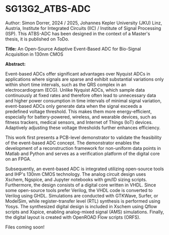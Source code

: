 # SG13G2_ATBS-ADC
 Author: Simon Dorrer, 2024 / 2025, Johannes Kepler University (JKU) Linz, Austria, Institute for Integrated Circuits (IIC) / Institute of Signal Processing (ISP). This ATBS-ADC has been designed in the context of a Master's thesis, it is published on ToDo.

**Title:** An Open-Source Adaptive Event-Based ADC for Bio-Signal Acquisition in 130nm CMOS

**Abstract:**

Event-based ADCs offer significant advantages over Nyquist ADCs in applications where signals are sparse and exhibit substantial variations only within short time intervals, such as the QRS complex in an electrocardiogram (ECG). Unlike Nyquist ADCs, which sample data continuously at fixed rates and therefore often lead to unnecessary data and higher power consumption in time intervals of minimal signal variation, event-based ADCs only generate data when the signal exceeds a predefined voltage threshold. This makes them more energy-efficient, especially for battery-powered, wireless, and wearable devices, such as fitness trackers, medical sensors, and Internet of Things (IoT) devices. Adaptively adjusting these voltage thresholds further enhances efficiency.

This work first presents a PCB-level demonstrator to validate the feasibility of the event-based ADC concept. The demonstrator enables the development of a reconstruction framework for non-uniform data points in Matlab and Python and serves as a verification platform of the digital core on an FPGA.

Subsequently, an event-based ADC is integrated utilizing open-source tools and IHP's 130nm CMOS technology. The analog circuit design uses Xschem, Ngspice, and Jupyter notebooks with gm/ID sizing scripts. Furthermore, the design consists of a digital core written in VHDL. Since some open-source tools prefer Verilog, the VHDL code is converted to Verilog using GHDL. Simulations are conducted with GTKWave, Surfer, or ModelSim, while register-transfer level (RTL) synthesis is performed using Yosys. The synthesized digital design is included in Xschem using Qflow scripts and Xspice, enabling analog-mixed signal (AMS) simulations. Finally, the digital layout is created with OpenROAD Flow scripts (ORFS).



Files coming soon!
